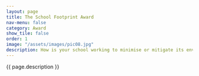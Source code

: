 ```yaml
---
layout: page
title: The School Footprint Award
nav-menu: false
category: Award
show_tile: false
order: 1
image: "/assets/images/pic08.jpg"
description: How is your school working to minimise or mitigate its environmental footprint? How ‘green’ is your school ethos? How is your school empowering both staff and students to take individual and collective action to safeguard the natural world. This award category is for schools to show case either a single initiative or the range of activities that take place in and around school. This might include long term ongoing projects and/or one-off events. These may be whole school activities or undertaken by a smaller subset of students and teachers however the emphasis should be on demonstration action and quantifiable impact.
---
```

{{ page.description }}
